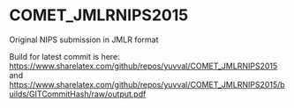 # COMET_JMLRNIPS2015
Original NIPS submission in JMLR format

Build for latest commit is here:
https://www.sharelatex.com/github/repos/yuvval/COMET_JMLRNIPS2015
and
https://www.sharelatex.com/github/repos/yuvval/COMET_JMLRNIPS2015/builds/GITCommitHash/raw/output.pdf

